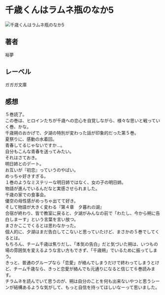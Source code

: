 # 千歳くんはラムネ瓶のなか5

![千歳くんはラムネ瓶のなか5](https://i.imgur.com/dJpxWXA.png)

## 著者

裕夢

## レーベル

ガガガ文庫

## 感想

５巻読了。  
この巻は、ヒロインたちが千歳への恋心を自覚しながら、様々な思いと戦っていく巻、かな。  
千歳朔のおかげで、夕湖の特別が変わった話が印象的だった第５巻。  
夏祭りに、感動の水着回。  
青春してるじゃないですか…。  
自分もこんな青春を送ってみたい。  
それはさておき。  
明日姉とのデート。  
お互いが『初恋』っていうのやばい。  
めっちゃ好きすぎる。  
１巻のようなミステリーな明日姉ではなく、女の子の明日姉。  
物語が進んでいるんだなと実感させられました。  
千歳の家での食事会。  
優空の母性感がめっちゃ出てて好き。  
そして物語が大きく変わる『第４章　夕暮れの湖』  
合宿が終わり、皆で教室に戻ると、夕湖がみんなの前で「わたし、今から朔に告白しまーす」という言葉を言い放つ。  
まさかここでくるとは思わなかった。  
個人的に、夕湖はまだ告白してこないと思っていたけど、まさかの５巻でしてくるとは。  
もちろん、チーム千歳は焦りだし、「本気の告白」だと気づいた朔は、いつもの場の雰囲気を変えるような言い方もできず、「千歳朔」でいるために振ってしまう。  
きっと、普通のグループなら「恋愛」が絡んでしまうだけで終わってしまうとけど、チーム千歳なら、きっと恋愛が絡んでも元通りになると信じて６巻読みます。  
チラムネを読んでいて思うのが、朔は自分のことを何も出来ないやつと思うシーンが結構あるような気がして、もっと自信を持ってほしいなーって思いました。  
